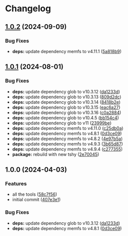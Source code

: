 # Changelog

## [1.0.2](https://github.com/boneskull/snapshot-fs/compare/snapshot-fs-v1.0.1...snapshot-fs-v1.0.2) (2024-09-09)


### Bug Fixes

* **deps:** update dependency memfs to v4.11.1 ([5a818b9](https://github.com/boneskull/snapshot-fs/commit/5a818b90bf30f3ae9bdcf4b6296c9df28d0164b4))

## [1.0.1](https://github.com/boneskull/snapshot-fs/compare/snapshot-fs-v1.0.0...snapshot-fs-v1.0.1) (2024-08-01)


### Bug Fixes

* **deps:** update dependency glob to v10.3.12 ([da1233d](https://github.com/boneskull/snapshot-fs/commit/da1233d380b7004381d2c114033bf71e83c6a6c4))
* **deps:** update dependency glob to v10.3.13 ([809d2dc](https://github.com/boneskull/snapshot-fs/commit/809d2dc3c29ef9bbbfa320e16da13696e4cb387f))
* **deps:** update dependency glob to v10.3.14 ([8418b2e](https://github.com/boneskull/snapshot-fs/commit/8418b2ebc26bb20138ded2fd7fcae525b193e949))
* **deps:** update dependency glob to v10.3.15 ([eac6a27](https://github.com/boneskull/snapshot-fs/commit/eac6a27780f6c9a863dae971116f31944a2c1f9d))
* **deps:** update dependency glob to v10.3.16 ([c0a2884](https://github.com/boneskull/snapshot-fs/commit/c0a28847bbc4807f8af594e2048c66accd9ad5c3))
* **deps:** update dependency glob to v10.4.5 ([bb154c4](https://github.com/boneskull/snapshot-fs/commit/bb154c413a360f5e6fb0d3a5ed953097cb503613))
* **deps:** update dependency glob to v11 ([23999be](https://github.com/boneskull/snapshot-fs/commit/23999be84062bfeff357e590d6b54e981a7612e4))
* **deps:** update dependency memfs to v4.11.0 ([c25db0a](https://github.com/boneskull/snapshot-fs/commit/c25db0adfc6050bddb846a037a63ec7326dfe1fd))
* **deps:** update dependency memfs to v4.8.1 ([0d3ce09](https://github.com/boneskull/snapshot-fs/commit/0d3ce094bc1a2a0e38ded3fca04654817058fb6a))
* **deps:** update dependency memfs to v4.8.2 ([4e97b5a](https://github.com/boneskull/snapshot-fs/commit/4e97b5a928e6eabfe9e623ed6fdf523aecee3a7e))
* **deps:** update dependency memfs to v4.9.3 ([3b65d87](https://github.com/boneskull/snapshot-fs/commit/3b65d87bd7be03e9fc0ab91d3986fc641670c269))
* **deps:** update dependency memfs to v4.9.4 ([c277355](https://github.com/boneskull/snapshot-fs/commit/c2773552cc9f83b9f4b14322f98473a666270397))
* **package:** rebuild with new tshy ([2e70045](https://github.com/boneskull/snapshot-fs/commit/2e70045a803ff58ed2c959416343e6924db1f6e5))

## 1.0.0 (2024-04-03)


### Features

* all the tools ([58c7f56](https://github.com/boneskull/snapshot-fs/commit/58c7f56459835bea5529d73e0574ab808dc5be9b))
* initial commit ([407e3e1](https://github.com/boneskull/snapshot-fs/commit/407e3e1361c59d707cd0edd54a8b957fac605e9b))


### Bug Fixes

* **deps:** update dependency glob to v10.3.12 ([da1233d](https://github.com/boneskull/snapshot-fs/commit/da1233d380b7004381d2c114033bf71e83c6a6c4))
* **deps:** update dependency memfs to v4.8.1 ([0d3ce09](https://github.com/boneskull/snapshot-fs/commit/0d3ce094bc1a2a0e38ded3fca04654817058fb6a))
